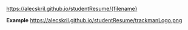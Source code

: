 https://alecskril.github.io/studentResume/{filename}

**Example**
https://alecskril.github.io/studentResume/trackmanLogo.png
